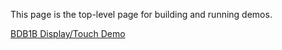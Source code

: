 This page is the top-level page for building and running demos. 

[BDB1B Display/Touch Demo](ES1-Display-Touch-Demo)
